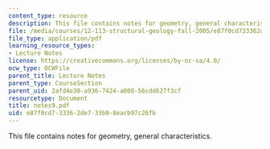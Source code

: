 ```yaml
---
content_type: resource
description: This file contains notes for geometry, general characteristics.
file: /media/courses/12-113-structural-geology-fall-2005/e87f0cd733362de733b98eacb97c26fb_notes9.pdf
file_type: application/pdf
learning_resource_types:
- Lecture Notes
license: https://creativecommons.org/licenses/by-nc-sa/4.0/
ocw_type: OCWFile
parent_title: Lecture Notes
parent_type: CourseSection
parent_uid: 2afd4e30-a936-7424-a008-56cdd627f3cf
resourcetype: Document
title: notes9.pdf
uid: e87f0cd7-3336-2de7-33b9-8eacb97c26fb
---
```

This file contains notes for geometry, general characteristics.
